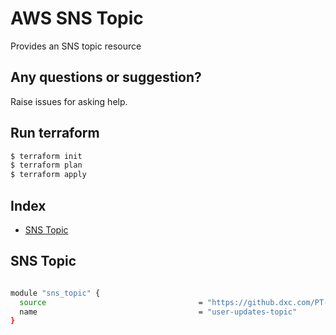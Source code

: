 # AWS SNS Topic 

Provides an SNS topic resource

## Any questions or suggestion?

Raise issues for asking help.

## Run terraform

```bash
$ terraform init
$ terraform plan
$ terraform apply
```

## Index

- [SNS Topic](#sns_topic)

## SNS Topic <a name="sns_topic"></a>
```bash

module "sns_topic" {
  source                                  = "https://github.dxc.com/PT-CloudOps-Team/aws-tf-catalog/tree/main/terraform-aws-sns-topic"
  name                                    = "user-updates-topic"
}

```
